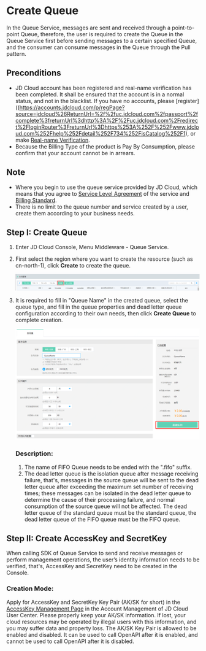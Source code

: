 # Create Queue

In the Queue Service, messages are sent and received through a point-to-point Queue, therefore, the user is required to create the Queue in the Queue Service first before sending messages to a certain specified Queue, and the consumer can consume messages in the Queue through the Pull pattern.

## Preconditions

- JD Cloud account has been registered and real-name verification has been completed. It shall be ensured that the account is in a normal status, and not in the blacklist. If you have no accounts, please [register]((https://accounts.jdcloud.com/p/regPage?source=jdcloud%26ReturnUrl=%2f%2fuc.jdcloud.com%2fpassport%2fcomplete%3freturnUrl%3dhttp%3A%2F%2Fuc.jdcloud.com%2Fredirect%2FloginRouter%3FreturnUrl%3Dhttps%253A%252F%252Fwww.jdcloud.com%252Fhelp%252Fdetail%252F734%252FisCatalog%252F1), or make [Real-name Verification](https://uc.jdcloud.com/account/certify).
- Because the Billing Type of the product is Pay By Consumption, please confirm that your account cannot be in arrears.

## Note

- Where you begin to use the queue service provided by JD Cloud, which means that you agree to [Service Level Agreement](https://docs.jdcloud.com/en/product-service-agreement/queue-service-terms-of-service) of the service and [Billing Standard](../Pricing/Price-Overview.md).
- There is no limit to the queue number and service created by a user, create them according to your business needs.

## Step I: Create Queue

1. Enter JD Cloud Console, Menu Middleware - Queue Service.

2. First select the region where you want to create the resource (such as cn-north-1), click **Create** to create the queue.

   ![新建](../../../../image/Internet-Middleware/Queue-Service/入门指南-01.png)

3. It is required to fill in "Queue Name" in the created queue, select the queue type, and fill in the queue properties and dead letter queue configuration according to their own needs, then click **Create Queue** to complete creation.

   ![新建队列](../../../../image/Internet-Middleware/Queue-Service/入门指南-02.png)

   ### Description:

   1. The name of FIFO Queue needs to be ended with the ".fifo" suffix.
   2. The dead letter queue is the isolation queue after message receiving failure, that's, messages in the source queue will be sent to the dead letter queue after exceeding the maximum set number of receiving times; these messages can be isolated in the dead letter queue to determine the cause of their processing failure, and normal consumption of the source queue will not be affected. The dead letter queue of the standard queue must be the standard queue, the dead letter queue of the FIFO queue must be the FIFO queue.



## Step II: Create AccessKey and SecretKey

When calling SDK of Queue Service to send and receive messages or perform management operations, the user’s identity information needs to be verified, that's, AccessKey and SecretKey need to be created in the Console.

### Creation Mode:

Apply for AccessKey and SecretKey Key Pair (AK/SK for short) in the [AccessKey Management Page](https://uc.jdcloud.com/account/accesskey) in the Account Management of JD Cloud User Center.
Please properly keep your AK/SK information. If lost, your cloud resources may be operated by illegal users with this information, and you may suffer data and property loss. The AK/SK Key Pair is allowed to be enabled and disabled. It can be used to call OpenAPI after it is enabled, and cannot be used to call OpenAPI after it is disabled.
